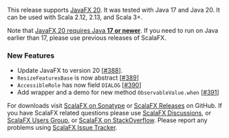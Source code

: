 This release supports [JavaFX 20]. It was tested with Java 17 and Java 20. It can be used with Scala 2.12, 2.13,
and Scala 3+.

Note that [JavaFX 20 requires Java **17 or newer**][JavaFX 20]. If you need to run on Java earlier than 17, please use
previous releases of ScalaFX.

### New Features

* Update JavaFX to version 20 [[#388]].
* `ResizeFeaturesBase` is now abstract  [[#389]]
* `AccessibleRole` has now field `DIALOG`  [[#390]]
* Add wrapper and a demo for new method `ObservableValue.when` [[#391]]

For downloads visit [ScalaFX on Sonatype][2] or [ScalaFX Releases][3] on GitHub. If you have ScalaFX related questions
please use [ScalaFX Discussions][6], or [ScalaFX Users Group][5], or [ScalaFX on StackOverflow][7]. Please report any
problems using [ScalaFX Issue Tracker][4].


<!-- Links -->

[1]: http://scalafx.org

[2]: http://search.maven.org/#search&#124;ga&#124;1&#124;scalafx

[3]: https://github.com/scalafx/scalafx/releases

[4]: https://github.com/scalafx/scalafx/issues

[5]: https://groups.google.com/forum/#!forum/scalafx-users

[6]: https://github.com/scalafx/scalafx/discussions

[7]: https://stackoverflow.com/questions/tagged/scalafx

[#388]: https://github.com/scalafx/scalafx/issues/388

[#389]: https://github.com/scalafx/scalafx/issues/389

[#390]: https://github.com/scalafx/scalafx/issues/390

[#391]: https://github.com/scalafx/scalafx/issues/391

[JavaFX 20]: https://openjfx.io/highlights/20/

